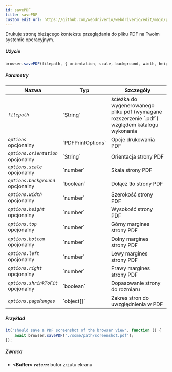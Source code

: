 ```yaml
---
id: savePDF
title: savePDF
custom_edit_url: https://github.com/webdriverio/webdriverio/edit/main/packages/webdriverio/src/commands/browser/savePDF.ts
---
```


Drukuje stronę bieżącego kontekstu przeglądania do pliku PDF na Twoim systemie operacyjnym.

##### Użycie

```js
browser.savePDF(filepath, { orientation, scale, background, width, height, top, bottom, left, right, shrinkToFit, pageRanges })
```

##### Parametry

<table>
  <thead>
    <tr>
      <th>Nazwa</th><th>Typ</th><th>Szczegóły</th>
    </tr>
  </thead>
  <tbody>
    <tr>
      <td><code><var>filepath</var></code></td>
      <td>`String`</td>
      <td>ścieżka do wygenerowanego pliku pdf (wymagane rozszerzenie `.pdf`) względem katalogu wykonania</td>
    </tr>
    <tr>
      <td><code><var>options</var></code><br /><span className="label labelWarning">opcjonalny</span></td>
      <td>`PDFPrintOptions`</td>
      <td>Opcje drukowania PDF</td>
    </tr>
    <tr>
      <td><code><var>options.orientation</var></code><br /><span className="label labelWarning">opcjonalny</span></td>
      <td>`String`</td>
      <td>Orientacja strony PDF</td>
    </tr>
    <tr>
      <td><code><var>options.scale</var></code><br /><span className="label labelWarning">opcjonalny</span></td>
      <td>`number`</td>
      <td>Skala strony PDF</td>
    </tr>
    <tr>
      <td><code><var>options.background</var></code><br /><span className="label labelWarning">opcjonalny</span></td>
      <td>`boolean`</td>
      <td>Dołącz tło strony PDF</td>
    </tr>
    <tr>
      <td><code><var>options.width</var></code><br /><span className="label labelWarning">opcjonalny</span></td>
      <td>`number`</td>
      <td>Szerokość strony PDF</td>
    </tr>
    <tr>
      <td><code><var>options.height</var></code><br /><span className="label labelWarning">opcjonalny</span></td>
      <td>`number`</td>
      <td>Wysokość strony PDF</td>
    </tr>
    <tr>
      <td><code><var>options.top</var></code><br /><span className="label labelWarning">opcjonalny</span></td>
      <td>`number`</td>
      <td>Górny margines strony PDF</td>
    </tr>
    <tr>
      <td><code><var>options.bottom</var></code><br /><span className="label labelWarning">opcjonalny</span></td>
      <td>`number`</td>
      <td>Dolny margines strony PDF</td>
    </tr>
    <tr>
      <td><code><var>options.left</var></code><br /><span className="label labelWarning">opcjonalny</span></td>
      <td>`number`</td>
      <td>Lewy margines strony PDF</td>
    </tr>
    <tr>
      <td><code><var>options.right</var></code><br /><span className="label labelWarning">opcjonalny</span></td>
      <td>`number`</td>
      <td>Prawy margines strony PDF</td>
    </tr>
    <tr>
      <td><code><var>options.shrinkToFit</var></code><br /><span className="label labelWarning">opcjonalny</span></td>
      <td>`boolean`</td>
      <td>Dopasowanie strony do rozmiaru</td>
    </tr>
    <tr>
      <td><code><var>options.pageRanges</var></code></td>
      <td>`object[]`</td>
      <td>Zakres stron do uwzględnienia w PDF</td>
    </tr>
  </tbody>
</table>

##### Przykład

```js title="savePDF.js"
it('should save a PDF screenshot of the browser view', function () {
    await browser.savePDF('./some/path/screenshot.pdf');
});
```

##### Zwraca

- **&lt;Buffer&gt;**
            **<code><var>return</var></code>:**    bufor zrzutu ekranu